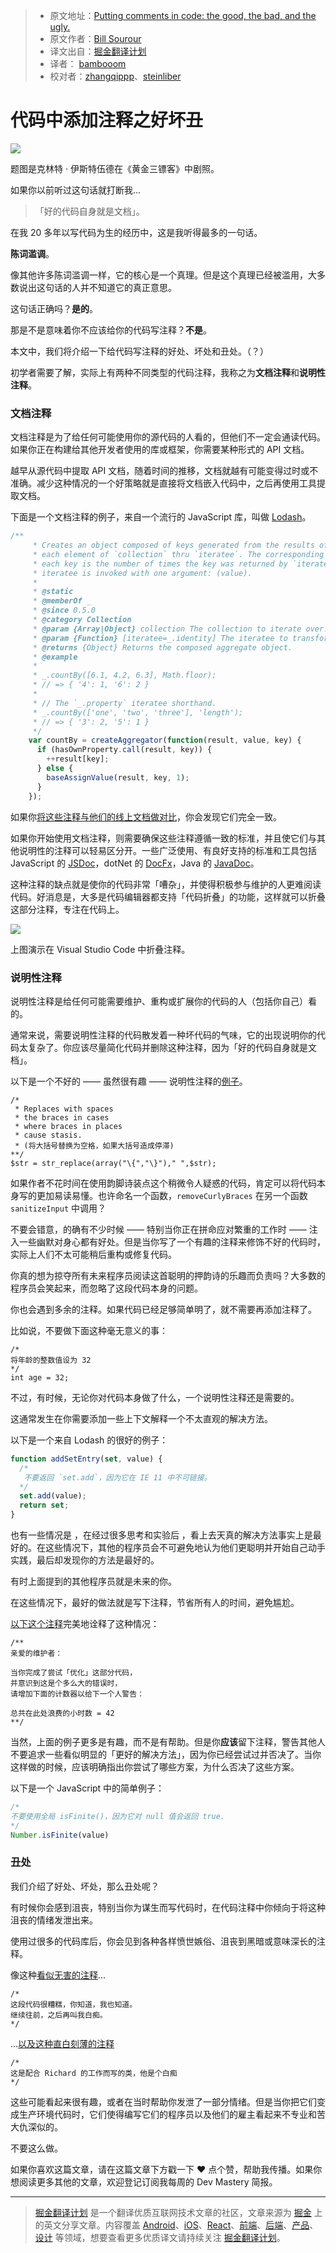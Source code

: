 > * 原文地址：[Putting comments in code: the good, the bad, and the ugly.](https://medium.freecodecamp.com/code-comments-the-good-the-bad-and-the-ugly-be9cc65fbf83)
> * 原文作者：[Bill Sourour](https://medium.freecodecamp.com/@BillSourour?source=post_header_lockup)
> * 译文出自：[掘金翻译计划](https://github.com/xitu/gold-miner)
> * 译者： [bambooom](https://github.com/bambooom)
> * 校对者：[zhangqippp](https://github.com/zhangqippp)、[steinliber](https://github.com/steinliber)

# 代码中添加注释之好坏丑

![](https://cdn-images-1.medium.com/max/1000/1*ddM-OL7PF36NZ6QYCa95bQ.jpeg) 

题图是克林特 · 伊斯特伍德在《黄金三镖客》中剧照。


如果你以前听过这句话就打断我...

> 「好的代码自身就是文档」。

在我 20 多年以写代码为生的经历中，这是我听得最多的一句话。

**陈词滥调**。

像其他许多陈词滥调一样，它的核心是一个真理。但是这个真理已经被滥用，大多数说出这句话的人并不知道它的真正意思。

这句话正确吗？**是的**。

那是不是意味着你不应该给你的代码写注释？**不是**。

本文中，我们将介绍一下给代码写注释的好处、坏处和丑处。（？）

初学者需要了解，实际上有两种不同类型的代码注释，我称之为**文档注释**和**说明性注释**。

### 文档注释 ###

文档注释是为了给任何可能使用你的源代码的人看的，但他们不一定会通读代码。如果你正在构建给其他开发者使用的库或框架，你需要某种形式的 API 文档。

越早从源代码中提取 API 文档，随着时间的推移，文档就越有可能变得过时或不准确。减少这种情况的一个好策略就是直接将文档嵌入代码中，之后再使用工具提取文档。

下面是一个文档注释的例子，来自一个流行的 JavaScript 库，叫做 [Lodash](https://lodash.com)。

```javascript
/**
     * Creates an object composed of keys generated from the results of running
     * each element of `collection` thru `iteratee`. The corresponding value of
     * each key is the number of times the key was returned by `iteratee`. The
     * iteratee is invoked with one argument: (value).
     *
     * @static
     * @memberOf _
     * @since 0.5.0
     * @category Collection
     * @param {Array|Object} collection The collection to iterate over.
     * @param {Function} [iteratee=_.identity] The iteratee to transform keys.
     * @returns {Object} Returns the composed aggregate object.
     * @example
     *
     * _.countBy([6.1, 4.2, 6.3], Math.floor);
     * // => { '4': 1, '6': 2 }
     *
     * // The `_.property` iteratee shorthand.
     * _.countBy(['one', 'two', 'three'], 'length');
     * // => { '3': 2, '5': 1 }
     */
    var countBy = createAggregator(function(result, value, key) {
      if (hasOwnProperty.call(result, key)) {
        ++result[key];
      } else {
        baseAssignValue(result, key, 1);
      }
    });
```

如果你[将这些注释与他们的线上文档做对比](https://lodash.com/docs/#countBy)，你会发现它们完全一致。

如果你开始使用文档注释，则需要确保这些注释遵循一致的标准，并且使它们与其他说明性的注释可以轻易区分开。一些广泛使用、有良好支持的标准和工具包括 JavaScript 的 [JSDoc](http://usejsdoc.org)，dotNet 的 [DocFx](https://github.com/dotnet/docfx)，Java 的 [JavaDoc](http://www.oracle.com/technetwork/java/javase/documentation/index-jsp-135444.html)。

这种注释的缺点就是使你的代码非常「嘈杂」，并使得积极参与维护的人更难阅读代码。好消息是，大多是代码编辑器都支持「代码折叠」的功能，这样就可以折叠这部分注释，专注在代码上。

![](https://cdn-images-1.medium.com/max/800/1*o9d-IZKFtlHf4ycY_n4H2Q.gif) 

上图演示在 Visual Studio Code 中折叠注释。

### 说明性注释 ###

说明性注释是给任何可能需要维护、重构或扩展你的代码的人（包括你自己）看的。

通常来说，需要说明性注释的代码散发着一种坏代码的气味，它的出现说明你的代码太复杂了。你应该尽量简化代码并删除这种注释，因为「好的代码自身就是文档」。

以下是一个不好的 —— 虽然很有趣 —— 说明性注释的[例子](http://stackoverflow.com/a/766363)。

```
/* 
 * Replaces with spaces 
 * the braces in cases 
 * where braces in places 
 * cause stasis.
 * (将大括号替换为空格，如果大括号造成停滞)
**/ 
$str = str_replace(array("\{","\}")," ",$str);
```

如果作者不花时间在使用韵脚诗装点这个稍微令人疑惑的代码，肯定可以将代码本身写的更加易读易懂。也许命名一个函数，`removeCurlyBraces` 在另一个函数 `sanitizeInput` 中调用？

不要会错意，的确有不少时候 —— 特别当你正在拼命应对繁重的工作时 —— 注入一些幽默对身心都有好处。但是当你写了一个有趣的注释来修饰不好的代码时，实际上人们不太可能稍后重构或修复代码。

你真的想为掠夺所有未来程序员阅读这首聪明的押韵诗的乐趣而负责吗？大多数的程序员会笑起来，而忽略了这段代码本身的问题。

你也会遇到多余的注释。如果代码已经足够简单明了，就不需要再添加注释了。

比如说，不要做下面这种毫无意义的事：

```
/*
将年龄的整数值设为 32
*/
int age = 32;
```

不过，有时候，无论你对代码本身做了什么，一个说明性注释还是需要的。

这通常发生在你需要添加一些上下文解释一个不太直观的解决方法。

以下是一个来自 Lodash 的很好的例子：

```javascript
function addSetEntry(set, value) {   
  /* 
   不要返回 `set.add`，因为它在 IE 11 中不可链接。
  */  
  set.add(value);    
  return set;  
}
```

也有一些情况是 ，在经过很多思考和实验后 ，看上去天真的解决方法事实上是最好的。在这些情况下，其他的程序员会不可避免地认为他们更聪明并开始自己动手实践，最后却发现你的方法是最好的。

有时上面提到的其他程序员就是未来的你。

在这些情况下，最好的做法就是写下注释，节省所有人的时间，避免尴尬。

[以下这个注释](http://stackoverflow.com/a/482129)完美地诠释了这种情况：

```
/**
亲爱的维护者：

当你完成了尝试「优化」这部分代码，
并意识到这是个多么大的错误时，
请增加下面的计数器以给下一个人警告：

总共在此处浪费的小时数 = 42
**/
```

当然，上面的例子更多是有趣，而不是有帮助。但是你**应该**留下注释，警告其他人不要追求一些看似明显的「更好的解决方法」，因为你已经尝试过并否决了。当你这样做的时候，应该明确指出你尝试了哪些方案，为什么否决了这些方案。

以下是一个 JavaScript 中的简单例子：

```javascript
/* 
不要使用全局 isFinite()，因为它对 null 值会返回 true.
*/
Number.isFinite(value)
```

### 丑处 ###

我们介绍了好处、坏处，那么丑处呢？

有时候你会感到沮丧，特别当你为谋生而写代码时，在代码注释中你倾向于将这种沮丧的情绪发泄出来。

使用过很多的代码库后，你会见到各种各样愤世嫉俗、沮丧到黑暗或意味深长的注释。

像这种[看似无害的注释](http://stackoverflow.com/a/185550)...

```
/*
这段代码很糟糕，你知道，我也知道。
继续往前，之后再叫我白痴。
*/
```

...[以及这种直白刻薄的注释](http://stackoverflow.com/a/184673)

```
/* 
这是配合 Richard 的工作而写的类，他是个白痴
*/
```

这些可能看起来很有趣，或者在当时帮助你发泄了一部分情绪。但是当你把它们变成生产环境代码时，它们使得编写它们的程序员以及他们的雇主看起来不专业和苦大仇深似的。

不要这么做。


如果你喜欢这篇文章，请在这篇文章下方戳一下 ❤ 点个赞，帮助我传播。如果你想阅读更多其他的文章，欢迎登记订阅我每周的 Dev Mastery 简报。

---

> [掘金翻译计划](https://github.com/xitu/gold-miner) 是一个翻译优质互联网技术文章的社区，文章来源为 [掘金](https://juejin.im) 上的英文分享文章。内容覆盖 [Android](https://github.com/xitu/gold-miner#android)、[iOS](https://github.com/xitu/gold-miner#ios)、[React](https://github.com/xitu/gold-miner#react)、[前端](https://github.com/xitu/gold-miner#前端)、[后端](https://github.com/xitu/gold-miner#后端)、[产品](https://github.com/xitu/gold-miner#产品)、[设计](https://github.com/xitu/gold-miner#设计) 等领域，想要查看更多优质译文请持续关注 [掘金翻译计划](https://github.com/xitu/gold-miner)。
